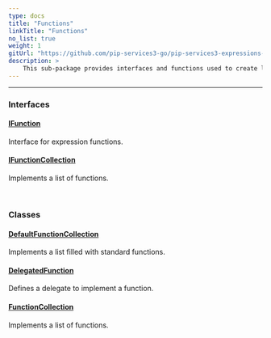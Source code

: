 ```yaml
---
type: docs
title: "Functions"
linkTitle: "Functions"
no_list: true
weight: 1
gitUrl: "https://github.com/pip-services3-go/pip-services3-expressions-go"
description: >
    This sub-package provides interfaces and functions used to create lists of functions and delegates.
---
```

---
<div class="module-body"> 

### Interfaces

#### [IFunction](ifunction)
Interface for expression functions.

#### [IFunctionCollection](ifunction_collection)
Implements a list of functions.


<br>

### Classes

#### [DefaultFunctionCollection](default_function_collection)
Implements a list filled with standard functions.

#### [DelegatedFunction](delegated_function)
Defines a delegate to implement a function.

#### [FunctionCollection](function_collection)
Implements a list of functions.


</div>

